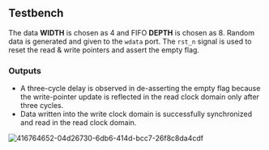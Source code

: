 ## Testbench

The data **WIDTH** is chosen as 4 and FIFO **DEPTH** is chosen as 8. Random data is generated and given to the `wdata` port. The `rst_n` signal is used to reset the read & write pointers and assert the empty flag.

### Outputs

- A three-cycle delay is observed in de-asserting the empty flag because the write-pointer update is reflected in the read clock domain only after three cycles.
- Data written into the write clock domain is successfully synchronized and read in the read clock domain.

![416764652-04d26730-6db6-414d-bcc7-26f8c8da4cdf](https://github.com/user-attachments/assets/c49171fe-a608-487f-a96e-e474cfa5b8cd)
